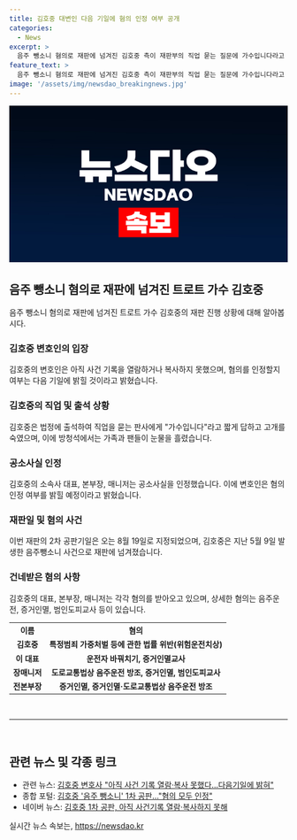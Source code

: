 ```yaml
---
title: 김호중 대변인 다음 기일에 혐의 인정 여부 공개
categories:
  - News
excerpt: >
  음주 뺑소니 혐의로 재판에 넘겨진 김호중 측이 재판부의 직업 묻는 질문에 가수입니다라고 짧게 답하며 혐의에 대한 입장을 다음 기일에 밝힐 것이라고 밝혀, 팬들의 관심을 끌었다. 김호중과 소속사 관계자들은 공소사실을 인정하며, 사건 기록을 아직 열람하지 못했지만 2차 공판기일에 혐의 인정 여부를 밝힐 계획이다. 재판부는 2차 공판기일을 오는 8월 19일로 지정했다. 5월 9일 압구정동에서 발생한 사고 이후 김호중은 잠적한 뒤 경찰에 출석해 운전 사실을 인정했다.
feature_text: >
  음주 뺑소니 혐의로 재판에 넘겨진 김호중 측이 재판부의 직업 묻는 질문에 가수입니다라고 짧게 답하며 혐의에 대한 입장을 다음 기일에 밝힐 것이라고 밝혀, 팬들의 관심을 끌었다. 김호중과 소속사 관계자들은 공소사실을 인정하며, 사건 기록을 아직 열람하지 못했지만 2차 공판기일에 혐의 인정 여부를 밝힐 계획이다. 재판부는 2차 공판기일을 오는 8월 19일로 지정했다. 5월 9일 압구정동에서 발생한 사고 이후 김호중은 잠적한 뒤 경찰에 출석해 운전 사실을 인정했다.
image: '/assets/img/newsdao_breakingnews.jpg'
---
```


<p><img src="/assets/img/newsdao_breakingnews.jpg" alt="ontimetimes 속보" /></p>

<h2 data-ke-size="size26">음주 뺑소니 혐의로 재판에 넘겨진 트로트 가수 김호중</h2>

<p data-ke-size="size16">음주 뺑소니 혐의로 재판에 넘겨진 트로트 가수 김호중의 재판 진행 상황에 대해 알아봅시다.</p>

<h3>김호중 변호인의 입장</h3>

<p data-ke-size="size16">김호중의 변호인은 아직 사건 기록을 열람하거나 복사하지 못했으며, 혐의를 인정할지 여부는 다음 기일에 밝힐 것이라고 밝혔습니다.</p>

<h3>김호중의 직업 및 출석 상황</h3>

<p data-ke-size="size16">김호중은 법정에 출석하여 직업을 묻는 판사에게 "가수입니다"라고 짧게 답하고 고개를 숙였으며, 이에 방청석에서는 가족과 팬들이 눈물을 흘렸습니다.</p>

<h3>공소사실 인정</h3>

<p data-ke-size="size16">김호중의 소속사 대표, 본부장, 매니저는 공소사실을 인정했습니다. 이에 변호인은 혐의 인정 여부를 밝힐 예정이라고 밝혔습니다.</p>

<h3>재판일 및 혐의 사건</h3>

<p data-ke-size="size16">이번 재판의 2차 공판기일은 오는 8월 19일로 지정되었으며, 김호중은 지난 5월 9일 발생한 음주뺑소니 사건으로 재판에 넘겨졌습니다.</p>

<h3>건네받은 혐의 사항</h3>

<p data-ke-size="size16">김호중의 대표, 본부장, 매니저는 각각 혐의를 받아오고 있으며, 상세한 혐의는 음주운전, 증거인멸, 범인도피교사 등이 있습니다.</p>

<table>
    <tr>
        <th><b>이름</b></th>
        <th><b>혐의</b></th>
    </tr>
    <tr>
        <td style="text-align: center; height: 17px;"><b>김호중</b></td>
        <td style="text-align: center; height: 17px;"><b>특정범죄 가중처벌 등에 관한 법률 위반(위험운전치상)</b></td>
    </tr>
    <tr>
        <td style="text-align: center; height: 17px;"><b>이 대표</b></td>
        <td style="text-align: center; height: 17px;"><b>운전자 바꿔치기, 증거인멸교사</b></td>
    </tr>
    <tr>
        <td style="text-align: center; height: 17px;"><b>장매니저</b></td>
        <td style="text-align: center; height: 17px;"><b>도로교통법상 음주운전 방조, 증거인멸, 범인도피교사</b></td>
    </tr>
    <tr>
        <td style="text-align: center; height: 17px;"><b>전본부장</b></td>
        <td style="text-align: center; height: 17px;"><b>증거인멸, 증거인멸·도로교통법상 음주운전 방조</b></td>
    </tr>
</table>

<p data-ke-size="size16">&nbsp;</p>

<hr>

<p data-ke-size="size16">&nbsp;</p>

<h2 data-ke-size="size26">관련 뉴스 및 각종 링크</h2>

<ul>
    <li>관련 뉴스: <a href="https://www.nocutnews.co.kr/news/5675902">김호중 변호사 "아직 사건 기록 열람·복사 못했다…다음기일에 밝혀"</a></li>
    <li>종합 포털: <a href="https://news.naver.com/main/read.naver?mode=LSD&mid=sec&sid1=102&oid=079&aid=0003508639">김호중 '음주 뺑소니' 1차 공판…"혐의 모두 인정"</a></li>
    <li>네이버 뉴스: <a href="https://news.naver.com/main/read.naver?mode=LSD&mid=sec&sid1=102&oid=469&aid=0000553170">김호중 1차 공판, 아직 사건기록 열람·복사하지 못해</a></li>
</ul>
실시간 뉴스 속보는, <a href="https://newsdao.kr" rel="dofollow">https://newsdao.kr</a>


